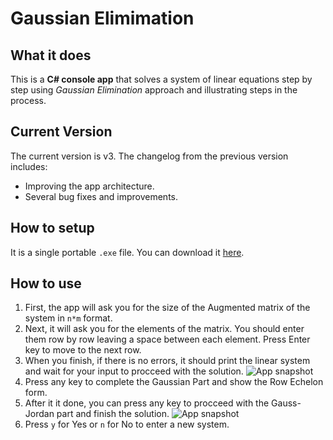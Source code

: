 # Gaussian Elimimation

## What it does

This is a **C# console app** that solves a system of linear equations step by step using *Gaussian Elimination* approach and illustrating steps in the process.

## Current Version
The current version is v3. The changelog from the previous version includes:

 - Improving the app architecture.
 - Several bug fixes and improvements.
 ## How to setup
 It is a single portable `.exe` file. You can download it [here](http://bit.ly/2tAxIkK).

## How to use

 1. First, the app will ask you for the size of the Augmented matrix of the system in `n*m` format.
 2. Next, it will ask you for the elements of the matrix. You should enter them row by row leaving a space between each element. Press Enter key to move to the next row.
 3. When you finish, if there is no errors, it should print the linear system and wait for your input to procceed with the solution.
 ![App snapshot](https://i.ibb.co/rcS3dGt/Screenshot-14.png)
 5. Press any key to complete the Gaussian Part and show the Row Echelon form.
 6. After it it done, you can press any key to procceed with the Gauss-Jordan part and finish the solution.
 ![App snapshot](https://i.ibb.co/ZWQCpFM/Screenshot-15.png)
 7. Press `y` for Yes or `n` for No to enter a new system.
